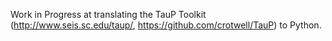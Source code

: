Work in Progress at translating the TauP Toolkit (http://www.seis.sc.edu/taup/, https://github.com/crotwell/TauP) to Python.
